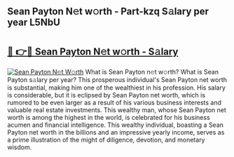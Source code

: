 ## Sean Payton N𝚎t w𝚘rth - Part-kzq S𝚊lary per year L5NbU

# <h2><a href="http://gc2lej.nevu.top/?p=Sean+Payton">🔗 👉🔴 Sean Payton N𝚎t w𝚘rth - S𝚊lary</a></h2>

[![Sean Payton N𝚎t W𝚘rth](https://i.imgur.com/Oavwk0R.jpeg)](http://gc2lej.nevu.top/?p=Sean+Payton)
What is Sean Payton n𝚎t w𝚘rth? What is Sean Payton s𝚊lary per year?
This prosperous individual's Sean Payton net worth is substantial, making him one of the wealthiest in his profession. His salary is considerable, but it is eclipsed by Sean Payton net worth, which is rumored to be even larger as a result of his various business interests and valuable real estate investments. This wealthy man, whose Sean Payton net worth is among the highest in the world, is celebrated for his business acumen and financial intelligence. This wealthy individual, boasting a Sean Payton net worth in the billions and an impressive yearly income, serves as a prime illustration of the might of diligence, devotion, and monetary wisdom.
